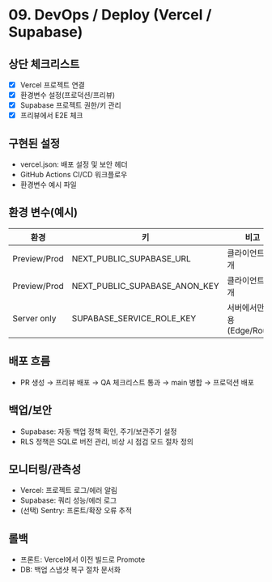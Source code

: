 # 09. DevOps / Deploy (Vercel / Supabase)

## 상단 체크리스트
- [x] Vercel 프로젝트 연결
- [x] 환경변수 설정(프로덕션/프리뷰)
- [x] Supabase 프로젝트 권한/키 관리
- [x] 프리뷰에서 E2E 체크

## 구현된 설정
- vercel.json: 배포 설정 및 보안 헤더
- GitHub Actions CI/CD 워크플로우
- 환경변수 예시 파일

## 환경 변수(예시)
| 환경 | 키 | 비고 |
|---|---|---|
| Preview/Prod | NEXT_PUBLIC_SUPABASE_URL | 클라이언트 공개 |
| Preview/Prod | NEXT_PUBLIC_SUPABASE_ANON_KEY | 클라이언트 공개 |
| Server only | SUPABASE_SERVICE_ROLE_KEY | 서버에서만 사용(Edge/Route) |

## 배포 흐름
- PR 생성 → 프리뷰 배포 → QA 체크리스트 통과 → main 병합 → 프로덕션 배포

## 백업/보안
- Supabase: 자동 백업 정책 확인, 주기/보관주기 설정
- RLS 정책은 SQL로 버전 관리, 비상 시 점검 모드 절차 정의

## 모니터링/관측성
- Vercel: 프로젝트 로그/에러 알림
- Supabase: 쿼리 성능/에러 로그
- (선택) Sentry: 프론트/확장 오류 추적

## 롤백
- 프론트: Vercel에서 이전 빌드로 Promote
- DB: 백업 스냅샷 복구 절차 문서화
